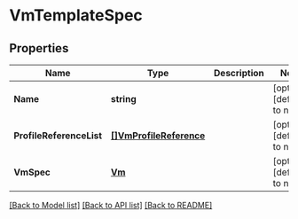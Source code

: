 # VmTemplateSpec

## Properties
Name | Type | Description | Notes
------------ | ------------- | ------------- | -------------
**Name** | **string** |  | [optional] [default to null]
**ProfileReferenceList** | [**[]VmProfileReference**](vm_profile_reference.md) |  | [optional] [default to null]
**VmSpec** | [**Vm**](vm.md) |  | [optional] [default to null]

[[Back to Model list]](../README.md#documentation-for-models) [[Back to API list]](../README.md#documentation-for-api-endpoints) [[Back to README]](../README.md)
